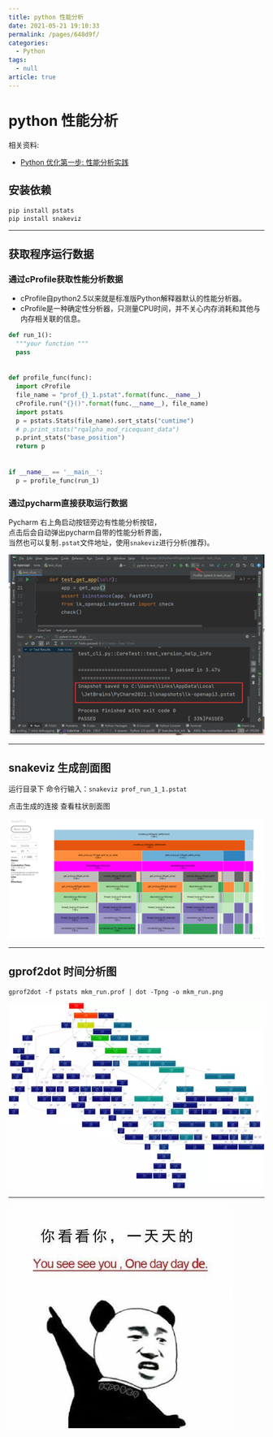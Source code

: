 ```yaml
---
title: python 性能分析
date: 2021-05-21 19:10:33
permalink: /pages/648d9f/
categories: 
  - Python
tags: 
  - null
article: true
---
```

# python 性能分析  

相关资料:

* [Python 优化第一步: 性能分析实践](https://juejin.im/entry/5873a216a22b9d00589c25e0)  
  
## 安装依赖  

```bash  
pip install pstats  
pip install snakeviz  
```  

---  

## 获取程序运行数据

### 通过cProfile获取性能分析数据

* cProfile自python2.5以来就是标准版Python解释器默认的性能分析器。
* cProfile是一种确定性分析器，只测量CPU时间，并不关心内存消耗和其他与内存相关联的信息。

```python
def run_1():  
  """your function """  
  pass  
  
  
def profile_func(func):  
  import cProfile  
  file_name = "prof_{}_1.pstat".format(func.__name__)  
  cProfile.run("{}()".format(func.__name__), file_name)  
  import pstats  
  p = pstats.Stats(file_name).sort_stats("cumtime")  
  # p.print_stats("rqalpha_mod_ricequant_data")  
  p.print_stats("base_position")  
  return p  
  
  
if __name__ == '__main__':  
  p = profile_func(run_1)
```

### 通过pycharm直接获取运行数据

Pycharm 右上角启动按钮旁边有性能分析按钮，  
点击后会自动弹出pycharm自带的性能分析界面，  
当然也可以复制`.pstat`文件地址，使用`snakeviz`进行分析(推荐)。

![](../images/2021-05-21-15-20-12.png)

---  
  
## snakeviz 生成剖面图  

运行目录下 命令行输入：`snakeviz prof_run_1_1.pstat`  

点击生成的连接 查看柱状剖面图  

![image.png](../images/7485616-a2c27136267a8bdb.png)  
  
---  

## gprof2dot 时间分析图

`gprof2dot -f pstats mkm_run.prof | dot -Tpng -o mkm_run.png`  

![image.png](../images/7485616-50571e9d9a8de77b.png)  

---

![](../images/7485616-633f052b4326b4d8.jpg)
